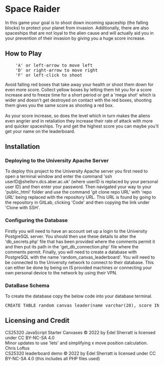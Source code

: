 <h1>Space Raider</h1>

<p>In this game your goal is to shoot down incoming 
spaceship (the falling blocks) to protect your planet
from invasion. Additionally, there are also spaceships that are not loyal to the alien cause and will actually aid you in
your prevention of their invasion by giving you a huge score increase.
</p>

<h2>How to Play</h2>

<pre>
    'A' or left-arrow to move left
    'D' or right-arrow to move right
    'F' or left-click to shoot
</pre>

<p>
    Avoid falling red boxes that take away your health or shoot them down for even more score.
    Collect yellow boxes by letting them hit you for a score increase and to freeze time for a short period or get a 
    'mega shot' which is wider and doesn't get destroyed on contact with the red boxes, shooting them gives you the same 
    score as shooting a red box. 
<br><br>
    As your score increase, so does the level which in turn makes the aliens even angrier and in retaliation they increase
    their rate of attack with more and quicker spaceships. Try and get the highest score you can maybe you'll get your
    name on the leaderboard. 
</p>

<h2>Installation</h2>

<h3>Deploying to the University Apache Server</h3>
<p>To deploy this project to the University Apache server you first need to open a terminal window and enter the command 
'ssh userID@shellsrv.dcs.aber.ac.uk' (where userID is replaced by your personal user ID) and then enter your password.
Then navigated your way to your 'public_html' folder and use the command 'git clone repo URL' with 'repo URL' being
replaced with the repository URL. This URL is found by going to the repository in GitLab, clicking 'Code' and then copying
the link under 'Clone with SSH'. </p>

<h3>Configuring the Database</h3>
<p>Firstly you will need to have an account set up a login to the University PostgreSQL server. You should then use these 
details to alter the 'db_secrets.php' file that has been provided where the comments permit it and then put its path in
the 'get_db_connection.php' file where the comments permit. Finally, 
you will need to create a database with PostgreSQL with the name 'random_canvas_leaderboard'. 
You will need to be connected to the University network to connect to their database. This can either be done by 
being on IS provided machines or connecting your own personal device to the network by using their VPN.</p>

<h3>DataBase Schema</h3>
To create the database copy the below code into your database terminal.
<pre>
CREATE TABLE random_canvas_leader(name varchar(20), score INTEGER, primary key (name));
</pre>

<h2>Licensing and Credit</h2>

CS25320 JavaScript Starter Canvases © 2022 by Edel Sherratt is licensed under CC BY-NC-SA 4.0
<br>Minor updates to use 'lets' and simplifying x move position calculation. Chris Loftus
<br>CS25320 leaderboard demo © 2022 by Edel Sherratt is licensed under CC BY-NC-SA 4.0 (this includes all PHP files used)

